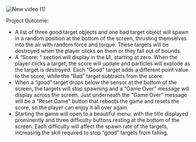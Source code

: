 ![New video (1)](https://user-images.githubusercontent.com/29371222/187044373-cd1428dd-e8e4-4f6b-a98c-13aa17b67a63.gif)

Project Outcome:
* A list of three good target objects and one bad target object will spawn in a random position at the bottom of the screen, thrusting themselves into the air with random force and torque. These targets will be destroyed when the player clicks on them or they fall out of bounds.
* A “Score: “ section will display in the UI, starting at zero. When the player clicks a target, the score will update and particles will explode as the target is destroyed. Each “Good” target adds a different point value to the score, while the “Bad” target subtracts from the score.
* When a “good” target drops below the sensor at the bottom of the screen, the targets will stop spawning and a “Game Over” message will display across the screen. Just underneath the “Game Over” message will be a “Reset Game” button that reboots the game and resets the score, so the player can enjoy it all over again.
* Starting the game will open to a beautiful menu, with the title displayed prominently and three difficulty buttons resting at the bottom of the screen. Each difficulty will affect the spawn rate of the targets, increasing the skill required to stop “good” targets from falling.
